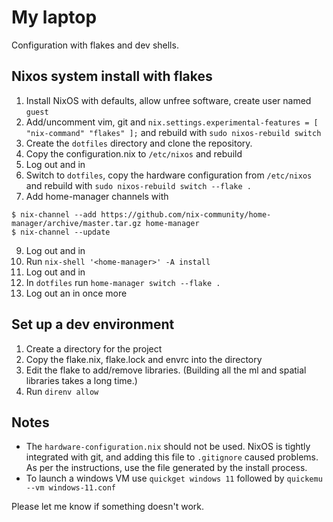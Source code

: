 # My laptop

Configuration with flakes and dev shells.

## Nixos system install with flakes

1. Install NixOS with defaults, allow unfree software, create user named `guest`
2. Add/uncomment vim, git and `nix.settings.experimental-features = [ "nix-command" "flakes" ];` and rebuild with `sudo nixos-rebuild switch`
4. Create the `dotfiles` directory and clone the repository.
5. Copy the configuration.nix to `/etc/nixos` and rebuild
6. Log out and in
7. Switch to `dotfiles`, copy the hardware configuration from `/etc/nixos` and rebuild with `sudo nixos-rebuild switch --flake .`
8. Add home-manager channels with 
```
$ nix-channel --add https://github.com/nix-community/home-manager/archive/master.tar.gz home-manager
$ nix-channel --update
```
9. Log out and in
10. Run `nix-shell '<home-manager>' -A install`
11. Log out and in
12. In `dotfiles` run `home-manager switch --flake .`
13. Log out an in once more

## Set up a dev environment

1. Create a directory for the project
2. Copy the flake.nix, flake.lock and envrc into the directory
3. Edit the flake to add/remove libraries. (Building all the ml and spatial libraries takes a long time.)
4. Run `direnv allow`

## Notes

- The `hardware-configuration.nix` should not be used. NixOS is tightly
integrated with git, and adding this file to `.gitignore` caused problems. As
per the instructions, use the file generated by the install process.
- To launch a windows VM use `quickget windows 11` followed by `quickemu --vm windows-11.conf`

Please let me know if something doesn't work.
